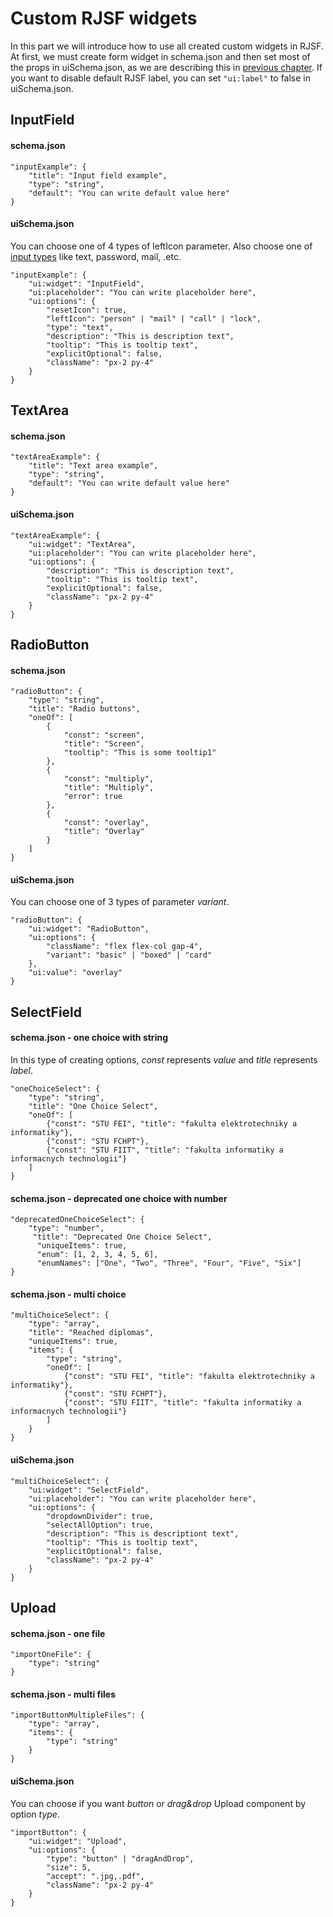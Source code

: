 # Custom RJSF widgets
In this part we will introduce how to use all created custom widgets in RJSF. At first, we must create form widget in schema.json and then set most of the props in uiSchema.json, as we are describing this in [previous chapter](/docs/bratislava.sk/forms-general).
If you want to disable default RJSF label, you can set `"ui:label"` to false in uiSchema.json.

## InputField

#### schema.json
```
"inputExample": {
    "title": "Input field example",
    "type": "string",
    "default": "You can write default value here"
}
```

#### uiSchema.json
You can choose one of 4 types of leftIcon parameter. Also choose one of [input types](https://www.w3schools.com/html/html_form_input_types.asp) like text, password, mail, .etc.
```
"inputExample": {
    "ui:widget": "InputField",
    "ui:placeholder": "You can write placeholder here",
    "ui:options": {
        "resetIcon": true,
        "leftIcon": "person" | "mail" | "call" | "lock",
        "type": "text",
        "description": "This is description text",
        "tooltip": "This is tooltip text",
        "explicitOptional": false,
        "className": "px-2 py-4"
    }
}
```

## TextArea

#### schema.json
```
"textAreaExample": {
    "title": "Text area example",
    "type": "string",
    "default": "You can write default value here"
}
```

#### uiSchema.json
```
"textAreaExample": {
    "ui:widget": "TextArea",
    "ui:placeholder": "You can write placeholder here",
    "ui:options": {
        "description": "This is description text",
        "tooltip": "This is tooltip text",
        "explicitOptional": false,
        "className": "px-2 py-4"
    }
}
```

## RadioButton

#### schema.json
```
"radioButton": {
    "type": "string",
    "title": "Radio buttons",
    "oneOf": [
        {
            "const": "screen",
            "title": "Screen",
            "tooltip": "This is some tooltip1"
        },
        {
            "const": "multiply",
            "title": "Multiply",
            "error": true
        },
        {
            "const": "overlay",
            "title": "Overlay"
        }
    ]
}
```

#### uiSchema.json
You can choose one of 3 types of parameter _variant_.
```
"radioButton": {
    "ui:widget": "RadioButton",
    "ui:options": {
        "className": "flex flex-col gap-4",
        "variant": "basic" | "boxed" | "card"
    },
    "ui:value": "overlay"
}
```

## SelectField

#### schema.json - one choice with string
In this type of creating options, _const_ represents _value_ and _title_ represents _label_.
```
"oneChoiceSelect": {
    "type": "string",
    "title": "One Choice Select",
    "oneOf": [
        {"const": "STU FEI", "title": "fakulta elektrotechniky a informatiky"},
        {"const": "STU FCHPT"},
        {"const": "STU FIIT", "title": "fakulta informatiky a informacnych technologii"}
    ]
}
```

#### schema.json - deprecated one choice with number
```
"deprecatedOneChoiceSelect": {
    "type": "number",
     "title": "Deprecated One Choice Select",
      "uniqueItems": true,
      "enum": [1, 2, 3, 4, 5, 6],
      "enumNames": ["One", "Two", "Three", "Four", "Five", "Six"]
}
```

#### schema.json - multi choice
```
"multiChoiceSelect": {
    "type": "array",
    "title": "Reached diplomas",
    "uniqueItems": true,
    "items": {
        "type": "string",
        "oneOf": [
            {"const": "STU FEI", "title": "fakulta elektrotechniky a informatiky"},
            {"const": "STU FCHPT"},
            {"const": "STU FIIT", "title": "fakulta informatiky a informacnych technologii"}
        ]
    }
}
```

#### uiSchema.json
```
"multiChoiceSelect": {
    "ui:widget": "SelectField",
    "ui:placeholder": "You can write placeholder here",
    "ui:options": {
        "dropdownDivider": true,
        "selectAllOption": true,
        "description": "This is descriptiont text",
        "tooltip": "This is tooltip text",
        "explicitOptional": false,
        "className": "px-2 py-4"
    }
}
```

## Upload

#### schema.json - one file
```
"importOneFile": {
    "type": "string"
}
```

#### schema.json - multi files
```
"importButtonMultipleFiles": {
    "type": "array",
    "items": {
        "type": "string"
    }
}
```

#### uiSchema.json
You can choose if you want _button_ or _drag&drop_ Upload component by option _type_.
```
"importButton": {
    "ui:widget": "Upload",
    "ui:options": {
        "type": "button" | "dragAndDrop",
        "size": 5,
        "accept": ".jpg,.pdf",
        "className": "px-2 py-4"
    }
}
```
